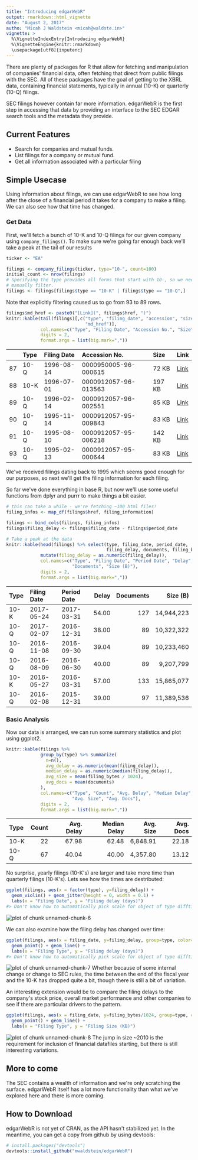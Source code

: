```yaml
---
title: "Introducing edgarWebR"
output: rmarkdown::html_vignette
date: "August 2, 2017"
autho: "Micah J Waldstein <micah@waldste.in>"
vignette: >
  %\VignetteIndexEntry{Introducing edgarWebR}
  %\VignetteEngine{knitr::rmarkdown}
  \usepackage[utf8]{inputenc}
---
```


There are plenty of packages for R that allow for fetching and manipulation of
companies' financial data, often fetching that direct from public filings with
the SEC. All of these packages have the goal of getting to the XBRL data,
containing financial statements, typically in annual (10-K) or quarterly (10-Q)
filings.

SEC filings however contain far more information. edgarWebR is the first step
in accessing that data by providing an interface to the SEC EDGAR search tools
and the metadata they provide.

## Current Features
 * Search for companies and mutual funds.
 * List filings for a company or mutual fund.
 * Get all information associated with a particular filing

## Simple Usecase
Using information about filings, we can use edgarWebR to see how long after the
close of a financial period it takes for a company to make a filing. We can
also see how that time has changed.

### Get Data
First, we'll fetch a bunch of 10-K and 10-Q filings for our given company using
`company_filings()`. To make sure we're going far enough back we'll take a peak
at the tail of our results

```r
ticker <- "EA"

filings <- company_filings(ticker, type="10-", count=100)
initial_count <- nrow(filings)
# Specifying the type provides all forms that start with 10-, so we need to
# manually filter.
filings <- filings[filings$type == "10-K" | filings$type == "10-Q",]
```

Note that explicitly filtering caused us to go from 93 to
89 rows.


```r
filings$md_href <- paste0("[Link](", filings$href, ")")
knitr::kable(tail(filings)[,c("type", "filing_date", "accession", "size",
                              "md_href")],
             col.names=c("Type", "Filing Date", "Accession No.", "Size", "Link"),
             digits = 2,
             format.args = list(big.mark=","))
```



|   |Type |Filing Date |Accession No.        |Size   |Link                                                                                   |
|:--|:----|:-----------|:--------------------|:------|:--------------------------------------------------------------------------------------|
|87 |10-Q |1996-08-14  |0000950005-96-000615 |72 KB  |[Link](https://www.sec.gov/Archives/edgar/data/712515/0000950005-96-000615-index.html) |
|88 |10-K |1996-07-01  |0000912057-96-013563 |197 KB |[Link](https://www.sec.gov/Archives/edgar/data/712515/0000912057-96-013563-index.html) |
|89 |10-Q |1996-02-14  |0000912057-96-002551 |85 KB  |[Link](https://www.sec.gov/Archives/edgar/data/712515/0000912057-96-002551-index.html) |
|90 |10-Q |1995-11-14  |0000912057-95-009843 |83 KB  |[Link](https://www.sec.gov/Archives/edgar/data/712515/0000912057-95-009843-index.html) |
|91 |10-Q |1995-08-10  |0000912057-95-006218 |142 KB |[Link](https://www.sec.gov/Archives/edgar/data/712515/0000912057-95-006218-index.html) |
|93 |10-Q |1995-02-13  |0000912057-95-000644 |83 KB  |[Link](https://www.sec.gov/Archives/edgar/data/712515/0000912057-95-000644-index.html) |

We've received filings dating  back to 1995 which seems good enough for our
purposes, so next we'll get the filing information for each filing.

So far we've done everything in base R, but now we'll use some useful functions
from dplyr and purrr to make things a bit easier.

```r
# this can take a while - we're fetching ~100 html files!
filing_infos <- map_df(filings$href, filing_information)

filings <- bind_cols(filings, filing_infos)
filings$filing_delay <- filings$filing_date - filings$period_date

# Take a peak at the data
knitr::kable(head(filings) %>% select(type, filing_date, period_date,
                                      filing_delay, documents, filing_bytes) %>% 
             mutate(filing_delay = as.numeric(filing_delay)),
             col.names=c("Type", "Filing Date", "Period Date", "Delay",
                         "Documents", "Size (B)"),
             digits = 2,
             format.args = list(big.mark=","))
```



|Type |Filing Date |Period Date | Delay| Documents|   Size (B)|
|:----|:-----------|:-----------|-----:|---------:|----------:|
|10-K |2017-05-24  |2017-03-31  | 54.00|       127| 14,944,223|
|10-Q |2017-02-07  |2016-12-31  | 38.00|        89| 10,322,322|
|10-Q |2016-11-08  |2016-09-30  | 39.04|        89| 10,233,460|
|10-Q |2016-08-09  |2016-06-30  | 40.00|        89|  9,207,799|
|10-K |2016-05-27  |2016-03-31  | 57.00|       133| 15,865,077|
|10-Q |2016-02-08  |2015-12-31  | 39.00|        97| 11,389,536|

### Basic Analysis
Now our data is arranged, we can run some summary statistics and plot using
ggplot2.

```r
knitr::kable(filings %>%
             group_by(type) %>% summarize(
               n=n(),
               avg_delay = as.numeric(mean(filing_delay)),
               median_delay = as.numeric(median(filing_delay)),
               avg_size = mean(filing_bytes / 1024),
               avg_docs = mean(documents)
             ),
             col.names=c("Type", "Count", "Avg. Delay", "Median Delay",
                         "Avg. Size", "Avg. Docs"),
             digits = 2,
             format.args = list(big.mark=","))
```



|Type | Count| Avg. Delay| Median Delay| Avg. Size| Avg. Docs|
|:----|-----:|----------:|------------:|---------:|---------:|
|10-K |    22|      67.98|        62.48|  6,848.91|     22.18|
|10-Q |    67|      40.04|        40.00|  4,357.80|     13.12|

No surprise, yearly filings (10-K's) are larger and take more time than
quarterly filings (10-K's). Lets see how the times are destributed:


```r
ggplot(filings, aes(x = factor(type), y=filing_delay)) +
  geom_violin() + geom_jitter(height = 0, width = 0.1) +
  labs(x = "Filing Date", y = "Filing delay (days)")
#> Don't know how to automatically pick scale for object of type difftime. Defaulting to continuous.
```

![plot of chunk unnamed-chunk-6](figure/unnamed-chunk-6-1.png)

We can also examine how the filing delay has changed over time:

```r
ggplot(filings, aes(x = filing_date, y=filing_delay, group=type, color=type)) +
  geom_point() + geom_line() +
  labs(x = "Filing Type", y = "Filing delay (days)")
#> Don't know how to automatically pick scale for object of type difftime. Defaulting to continuous.
```

![plot of chunk unnamed-chunk-7](figure/unnamed-chunk-7-1.png)
Whether because of some internal change or change to SEC rules, the time
between the end of the fiscal year and the 10-K has dropped quite a bit, though
there is still a bit of variation.

An interesting extension would be to compare the filing delays to the company's
stock price, overall market performance and other companies to see if there are
particular drivers to the pattern.


```r
ggplot(filings, aes(x = filing_date, y=filing_bytes/1024, group=type, color=type)) +
  geom_point() + geom_line() +
  labs(x = "Filing Type", y = "Filing Size (KB)")
```

![plot of chunk unnamed-chunk-8](figure/unnamed-chunk-8-1.png)
The jump in size ~2010 is the requirement for inclusion of financial datafiles
starting, but there is still interesting variations.

## More to come
The SEC contains a wealth of information and we're only scratching the surface.
edgarWebR itself has a lot more functionality than what we've explored here and
there is more coming.

## How to Download
edgarWebR is not yet of CRAN, as the API hasn't stabilized yet. In the
meantime, you can get a copy from github by using devtools:

```r
# install.packages("devtools")
devtools::install_github("mwaldstein/edgarWebR")
```
